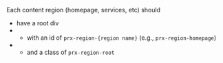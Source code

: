 Each content region (homepage, services, etc) should
- have a root div
- + with an id of `prx-region-{region name}` (e.g., `prx-region-homepage`)
- + and a class of `prx-region-root`
